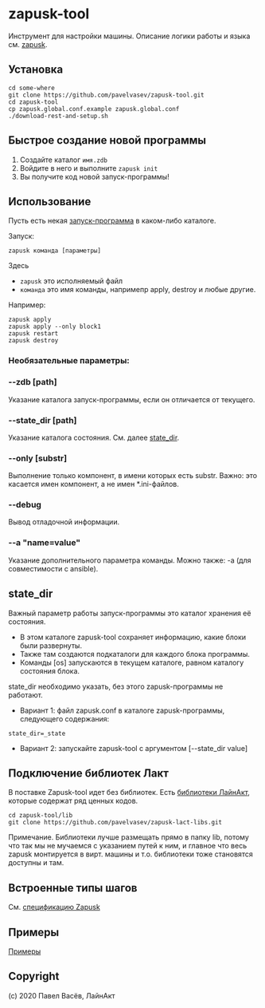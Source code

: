 # zapusk-tool

Инструмент для настройки машины. 
Описание логики работы и языка см. [zapusk](https://github.com/pavelvasev/zapusk).

## Установка
```
cd some-where
git clone https://github.com/pavelvasev/zapusk-tool.git
cd zapusk-tool
cp zapusk.global.conf.example zapusk.global.conf
./download-rest-and-setup.sh
```

## Быстрое создание новой программы

1. Создайте каталог `имя.zdb`
2. Войдите в него и выполните `zapusk init`
3. Вы получите код новой запуск-программы!

## Использование
Пусть есть некая [запуск-программа](https://github.com/pavelvasev/zapusk/tree/master/examples/1-getting-started.zdb) в каком-либо каталоге.

Запуск:

```
zapusk команда [параметры]
```
Здесь 
* `zapusk` это исполняемый файл
* `команда` это имя команды, напримепр apply, destroy и любые другие.

Например:
```
zapusk apply
zapusk apply --only block1
zapusk restart
zapusk destroy
```

### Необязательные параметры:

### --zdb [path]
Указание каталога запуск-программы, если он отличается от текущего.

### --state_dir [path]
Указание каталога состояния. См. далее [state_dir](#state_dir).

### --only [substr]
Выполнение только компонент, в имени которых есть substr. 
Важно: это касается имен компонент, а не имен *.ini-файлов.

### --debug
Вывод отладочной информации.

### --a "name=value"
Указание дополнительного параметра команды.
Можно также: -a (для совместимости с ansible).

## state_dir
Важный параметр работы запуск-программы это каталог хранения её состояния.

* В этом каталоге zapusk-tool сохраняет информацию, какие блоки были развернуты.
* Также там создаются подкаталоги для каждого блока программы.
* Команды [os] запускаются в текущем каталоге, равном каталогу состояния блока.

state_dir необходимо указать, без этого zapusk-программы не работают.

* Вариант 1: файл zapusk.conf в каталоге zapusk-программы, следующего содержания:
```
state_dir=_state
```

* Вариант 2: запускайте zapusk-tool с аргументом [--state_dir value]

## Подключение библиотек Лакт

В поставке Zapusk-tool идет без библиотек. 
Есть [библиотеки ЛайнАкт](https://github.com/pavelvasev/zapusk-lact-libs), которые содержат ряд ценных кодов.

```
cd zapusk-tool/lib
git clone https://github.com/pavelvasev/zapusk-lact-libs.git
```

Примечание. Библиотеки лучше размещать прямо в папку lib, потому что так мы не мучаемся с 
указанием путей к ним, и главное что весь zapusk монтируется в вирт. машины и т.о. 
библиотеки тоже становятся доступны и там.

## Встроенные типы шагов

См. [спецификацию Zapusk](https://github.com/pavelvasev/zapusk/blob/master/spec-1.md)

## Примеры

[Примеры](https://github.com/pavelvasev/zapusk/tree/master/examples/)

## Copyright
(c) 2020 Павел Васёв, ЛайнАкт

